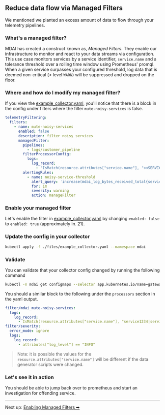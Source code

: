 ## Reduce data flow via Managed Filters

We mentioned we planted an excess amount of data to flow through your telemetry pipelines. 

### What's a managed filter?

MDAI has created a construct known as, *Managed Filters*. They enable our infrastructure to monitor and react to your data streams via configuration. This use case monitors services by a service identifier, `service.name` and a tolerance threshold over a rolling time window using Prometheus' promql. When a given service surpasses your configured threshold, log data that is deemed non-critical (< level `WARN`) will be suppressed and dropped on the floor. 

### Where and how do I modify my managed filter?

If you view the [example_collector.yaml](../../files/example_collector.yaml), you'll notice that there is a block in the config under filters where the filter `mute-noisy-services` is false. 

```yaml
telemetryFiltering:
  filters:
    - name: mute-noisy-services
      enabled: false
      description: filter noisy services
      managedFilter:
        pipelines:
          - logs/customer_pipeline
        filterProcessorConfig:
          logs:
            log_record:
              - 'IsMatch(resource.attributes["service.name"], "<<SERVICE_LIST>>") and attributes["log_level"] == "INFO"'
        alertingRules:
          - name: noisy-service-threshold
            alert_query: 'increase(mdai_log_bytes_received_total{service_name!=""}[6m]) > 5 * 1024 * 1024'
            for: 1m
            severity: warning
            action: manageFilter
```

### Enable your managed filter

Let's enable the filter in [example_collector.yaml](../../files/example_collector.yaml) by changing `enabled: false` to `enabled: true` (approximately ln. 21).


### Update the config in your collector

```bash
kubectl apply -f ./files/example_collector.yaml --namespace mdai
```

### Validate

You can validate that your collector config changed by running the following command

```bash
kubectl -n mdai get configmaps --selector app.kubernetes.io/name=gateway-collector -o yaml
```

You should a similar block to the following under the `processors` section in the yaml output.

```yaml
filter/mdai_mute-noisy-services:
  logs:
    log_record:
      - IsMatch(resource.attributes["service.name"], "service1234|service4321") and attributes["log_level"] == "INFO"
filter/severity:
  error_mode: ignore
  logs:
    log_record:
      - attributes["log_level"] == "INFO"
```

>Note: it is possible the values for the `resource.attributes["service.name"]` will be different if the data generator scripts were changed.

### Let's see it in action

You should be able to jump back over to prometheus and start an investigation for offending service. 

---- 

Next up: [Enabling Managed Filters ➡](./investigate_alerts.md)



